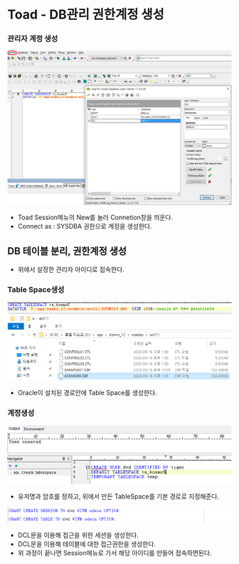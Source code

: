 # Toad - DB관리 권한계정 생성

### 관리자 계정 생성

![4-1](../../.gitbook/assets/4-1.png)

* Toad Session메뉴의 New를 눌러 Connetion창을 띄운다.
* Connect as : SYSDBA 권한으로 계정을 생성한다.

## DB 테이블 분리, 권한계정 생성

* 위에서 설정한 관리자 아이디로 접속한다.

### Table Space생성

![4](../../.gitbook/assets/4%20%2810%29.png)

* Oracle이 설치된 경로안에 Table Space를 생성한다.

### 계정생성

![4-2](../../.gitbook/assets/4-2.png)

* 유저명과 암호를 정하고, 위에서 만든 TableSpace를 기본 경로로 지정해준다.

![4-3](../../.gitbook/assets/4-3.png)

* DCL문을 이용해 접근을 위한 세션을 생성한다.
* DCL문을 이용해 테이블에 대한 접근권한을 생성한다.
* 위 과정이 끝나면 Session메뉴로 가서 해당 아이디를 만들어 접속하면된다.

